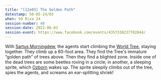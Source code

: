 ```yaml
---
title: "[12e03] The Golden Path"
datestamp: 50-05-24/03
when: 50 Rixa 24
session-number: 48
session-date: 2022-06-03
session-event: https://www.facebook.com/events/4357338237702844/
---
```


With [Sartus Morningdew](../dossiers/sartus-morningdew), the agents start climbing the [World Tree](../relics/yggdrasil), staying together. They climb up a 60-foot area. They find the Tree's immature “golden path” of trees above. Then they find a blighted zone. Inside one of the dead trees are some beetles roving in a circle; in another, a sleeping sprite, which [Ozborn](../dossiers/oz) wakes up. The sprite sleepily climbs out of the tree, spies the agents, and screams an ear-splitting shriek!
